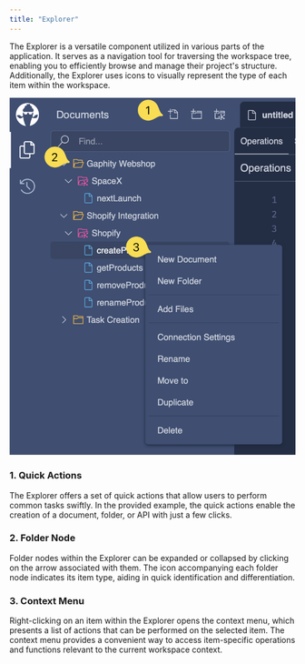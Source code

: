 ```yaml
---
title: "Explorer"
---
```


The Explorer is a versatile component utilized in various parts of the application. It serves as a navigation tool for traversing the workspace tree, enabling you to efficiently browse and manage their project's structure. Additionally, the Explorer uses icons to visually represent the type of each item within the workspace.

![Explorer](./images/explorer-0.png)

### 1. Quick Actions

The Explorer offers a set of quick actions that allow users to perform common tasks swiftly. In the provided example, the quick actions enable the creation of a document, folder, or API with just a few clicks.

### 2. Folder Node

Folder nodes within the Explorer can be expanded or collapsed by clicking on the arrow associated with them. The icon accompanying each folder node indicates its item type, aiding in quick identification and differentiation.

### 3. Context Menu

Right-clicking on an item within the Explorer opens the context menu, which presents a list of actions that can be performed on the selected item. The context menu provides a convenient way to access item-specific operations and functions relevant to the current workspace context.
